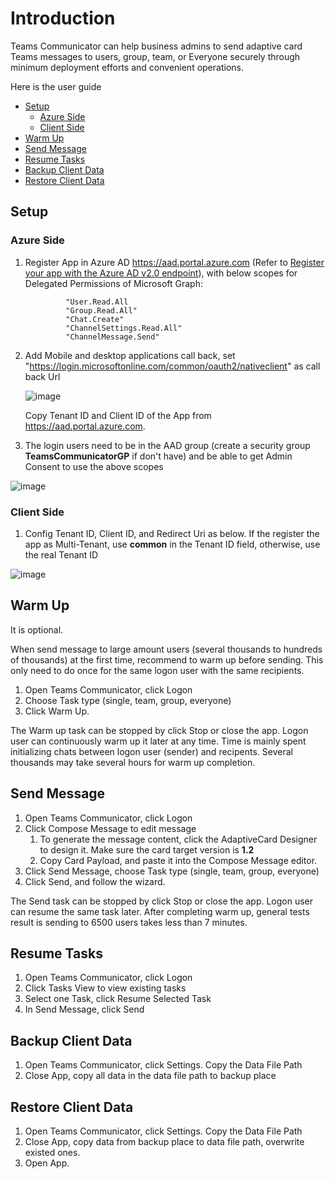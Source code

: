 # Introduction

Teams Communicator can help business admins to send adaptive card Teams messages to users, group, team, or Everyone securely through minimum deployment efforts and convenient operations. 

Here is the user guide


- [Setup](https://github.com/freistli/privacy/edit/master/TCSetupGuide.md#Setup)
  - [Azure Side](https://github.com/freistli/privacy/edit/master/TCSetupGuide.md#azure-side)
  - [Client Side](https://github.com/freistli/privacy/edit/master/TCSetupGuide.md#client-side) 
- [Warm Up](https://github.com/freistli/privacy/edit/master/TCSetupGuide.md#Warm-Up)
- [Send Message](https://github.com/freistli/privacy/edit/master/TCSetupGuide.md#Send-Message)
- [Resume Tasks](https://github.com/freistli/privacy/edit/master/TCSetupGuide.md#Resume-Tasks)
- [Backup Client Data](https://github.com/freistli/privacy/edit/master/TCSetupGuide.md#Backup-Client-Data)
- [Restore Client Data](https://github.com/freistli/privacy/edit/master/TCSetupGuide.md#Restore-Client-Data)

## Setup
[1]: https://github.com/freistli/privacy/edit/master/TCSetupGuide.md#Setup

### Azure Side
[1]: https://github.com/freistli/privacy/edit/master/TCSetupGuide.md

1. Register App in Azure AD https://aad.portal.azure.com (Refer to [Register your app with the Azure AD v2.0 endpoint](https://learn.microsoft.com/en-us/graph/auth-register-app-v2?view=graph-rest-1.0)), with below scopes for Delegated Permissions of Microsoft Graph:
  
                "User.Read.All
                "Group.Read.All"
                "Chat.Create"
                "ChannelSettings.Read.All"
                "ChannelMessage.Send"
                

2. Add Mobile and desktop applications call back, set "https://login.microsoftonline.com/common/oauth2/nativeclient" as call back Url

   ![image](https://user-images.githubusercontent.com/8623897/196481082-ac1d9ce5-398e-47d8-a531-9b1a9c290d68.png)

   Copy Tenant ID and Client ID of the App from https://aad.portal.azure.com.
   
   

3. The login users need to be in the AAD group (create a security group **TeamsCommunicatorGP** if don't have) and be able to get Admin Consent to use the above scopes 

   

  ![image](https://user-images.githubusercontent.com/8623897/196481916-bada985b-8725-45e3-b334-e74a8dd2b19b.png)
  
  
### Client Side
[1]: https://github.com/freistli/privacy/edit/master/TCSetupGuide.md

 1. Config Tenant ID, Client ID, and Redirect Uri as below. If the register the app as Multi-Tenant, use **common** in the Tenant ID field, otherwise, use the real Tenant ID


   ![image](https://user-images.githubusercontent.com/8623897/196483155-ef6ed635-373c-4a6e-90c2-50d5bcc77669.png)
   

## Warm Up
[1]: https://github.com/freistli/privacy/edit/master/TCSetupGuide.md

It is optional.

When send message to large amount users (several thousands to hundreds of thousands) at the first time, recommend to warm up before sending. This only need to do once for the same logon user with the same recipients. 

1. Open Teams Communicator, click Logon
2. Choose Task type (single, team, group, everyone)
3. Click Warm Up.

The Warm up task can be stopped by click Stop or close the app. Logon user can continuously warm up it later at any time. Time is mainly spent initializing chats between logon user (sender) and recipents. Several thousands may take several hours for warm up completion.


## Send Message
[1]: https://github.com/freistli/privacy/edit/master/TCSetupGuide.md

1. Open Teams Communicator, click Logon
2. Click Compose Message to edit message
   1. To generate the message content, click the AdaptiveCard Designer to design it. Make sure the card target version is **1.2**
   2. Copy Card Payload, and paste it into the Compose Message editor.
3. Click Send Message, choose Task type (single, team, group, everyone)
4. Click Send, and follow the wizard.

The Send task can be stopped by click Stop or close the app.  Logon user can resume the same task later. After completing warm up, general tests result is sending to 6500 users takes less than 7 minutes.

## Resume Tasks
[1]: https://github.com/freistli/privacy/edit/master/TCSetupGuide.md

1. Open Teams Communicator, click Logon
2. Click Tasks View to view existing tasks
3. Select one Task, click Resume Selected Task
4. In Send Message, click Send

   
 ## Backup Client Data
 [1]: https://github.com/freistli/privacy/edit/master/TCSetupGuide.md
 
 1. Open Teams Communicator, click Settings. Copy the Data File Path
 2. Close App, copy all data in the data file path to backup place
 
 ## Restore Client Data
 [1]: https://github.com/freistli/privacy/edit/master/TCSetupGuide.md
 
 1. Open Teams Communicator, click Settings. Copy the Data File Path
 2. Close App, copy data from backup place to data file path, overwrite existed ones.
 3. Open App.

